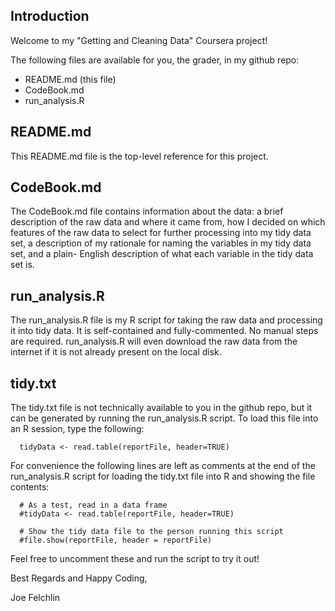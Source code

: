 ## Introduction
Welcome to my "Getting and Cleaning Data" Coursera project!

The following files are available for you, the grader, in my github repo:

* README.md (this file)
* CodeBook.md
* run_analysis.R


## README.md
This README.md file is the top-level reference for this project.


## CodeBook.md
The CodeBook.md file contains information about the data: a brief description
of the raw data and where it came from, how I decided on which features of the
raw data to select for further processing into my tidy data set, a description
of my rationale for naming the variables in my tidy data set, and a plain-
English description of what each variable in the tidy data set is.


## run_analysis.R
The run_analysis.R file is my R script for taking the raw data and processing
it into tidy data. It is self-contained and fully-commented. No manual steps
are required. run_analysis.R will even download the raw data from the internet
if it is not already present on the local disk.

## tidy.txt
The tidy.txt file is not technically available to you in the github repo, but
it can be generated by running the run_analysis.R script. To load this file
into an R session, type the following:

```
  tidyData <- read.table(reportFile, header=TRUE)
```

For convenience the following lines are left as comments at the end of the
run_analysis.R script for loading the tidy.txt file into R and showing the
file contents:

```
  # As a test, read in a data frame
  #tidyData <- read.table(reportFile, header=TRUE)

  # Show the tidy data file to the person running this script
  #file.show(reportFile, header = reportFile)
```

Feel free to uncomment these and run the script to try it out!



Best Regards and Happy Coding,

Joe Felchlin